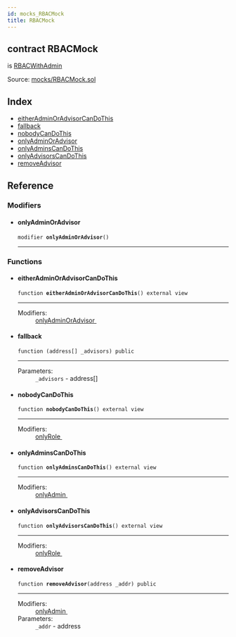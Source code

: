 ```yaml
---
id: mocks_RBACMock
title: RBACMock
---
```


<div class="contract-doc"><div class="contract"><h2 class="contract-header"><span class="contract-kind">contract</span> RBACMock</h2><p class="base-contracts"><span>is</span> <a href="examples_RBACWithAdmin.html">RBACWithAdmin</a></p><div class="source">Source: <a href="https://github.com/OpenZeppelin/zeppelin-solidity/blob/v1.10.0/contracts/mocks/RBACMock.sol" target="_blank">mocks/RBACMock.sol</a></div></div><div class="index"><h2>Index</h2><ul><li><a href="mocks_RBACMock.html#eitherAdminOrAdvisorCanDoThis">eitherAdminOrAdvisorCanDoThis</a></li><li><a href="mocks_RBACMock.html#">fallback</a></li><li><a href="mocks_RBACMock.html#nobodyCanDoThis">nobodyCanDoThis</a></li><li><a href="mocks_RBACMock.html#onlyAdminOrAdvisor">onlyAdminOrAdvisor</a></li><li><a href="mocks_RBACMock.html#onlyAdminsCanDoThis">onlyAdminsCanDoThis</a></li><li><a href="mocks_RBACMock.html#onlyAdvisorsCanDoThis">onlyAdvisorsCanDoThis</a></li><li><a href="mocks_RBACMock.html#removeAdvisor">removeAdvisor</a></li></ul></div><div class="reference"><h2>Reference</h2><div class="modifiers"><h3>Modifiers</h3><ul><li><div class="item modifier"><span id="onlyAdminOrAdvisor" class="anchor-marker"></span><h4 class="name">onlyAdminOrAdvisor</h4><div class="body"><code class="signature">modifier <strong>onlyAdminOrAdvisor</strong><span>() </span></code><hr/></div></div></li></ul></div><div class="functions"><h3>Functions</h3><ul><li><div class="item function"><span id="eitherAdminOrAdvisorCanDoThis" class="anchor-marker"></span><h4 class="name">eitherAdminOrAdvisorCanDoThis</h4><div class="body"><code class="signature">function <strong>eitherAdminOrAdvisorCanDoThis</strong><span>() </span><span>external </span><span>view </span></code><hr/><dl><dt><span class="label-modifiers">Modifiers:</span></dt><dd><a href="mocks_RBACMock.html#onlyAdminOrAdvisor">onlyAdminOrAdvisor </a></dd></dl></div></div></li><li><div class="item function"><span id="fallback" class="anchor-marker"></span><h4 class="name">fallback</h4><div class="body"><code class="signature">function <strong></strong><span>(address[] _advisors) </span><span>public </span></code><hr/><dl><dt><span class="label-parameters">Parameters:</span></dt><dd><div><code>_advisors</code> - address[]</div></dd></dl></div></div></li><li><div class="item function"><span id="nobodyCanDoThis" class="anchor-marker"></span><h4 class="name">nobodyCanDoThis</h4><div class="body"><code class="signature">function <strong>nobodyCanDoThis</strong><span>() </span><span>external </span><span>view </span></code><hr/><dl><dt><span class="label-modifiers">Modifiers:</span></dt><dd><a href="ownership_rbac_RBAC.html#onlyRole">onlyRole </a></dd></dl></div></div></li><li><div class="item function"><span id="onlyAdminsCanDoThis" class="anchor-marker"></span><h4 class="name">onlyAdminsCanDoThis</h4><div class="body"><code class="signature">function <strong>onlyAdminsCanDoThis</strong><span>() </span><span>external </span><span>view </span></code><hr/><dl><dt><span class="label-modifiers">Modifiers:</span></dt><dd><a href="examples_RBACWithAdmin.html#onlyAdmin">onlyAdmin </a></dd></dl></div></div></li><li><div class="item function"><span id="onlyAdvisorsCanDoThis" class="anchor-marker"></span><h4 class="name">onlyAdvisorsCanDoThis</h4><div class="body"><code class="signature">function <strong>onlyAdvisorsCanDoThis</strong><span>() </span><span>external </span><span>view </span></code><hr/><dl><dt><span class="label-modifiers">Modifiers:</span></dt><dd><a href="ownership_rbac_RBAC.html#onlyRole">onlyRole </a></dd></dl></div></div></li><li><div class="item function"><span id="removeAdvisor" class="anchor-marker"></span><h4 class="name">removeAdvisor</h4><div class="body"><code class="signature">function <strong>removeAdvisor</strong><span>(address _addr) </span><span>public </span></code><hr/><dl><dt><span class="label-modifiers">Modifiers:</span></dt><dd><a href="examples_RBACWithAdmin.html#onlyAdmin">onlyAdmin </a></dd><dt><span class="label-parameters">Parameters:</span></dt><dd><div><code>_addr</code> - address</div></dd></dl></div></div></li></ul></div></div></div>
